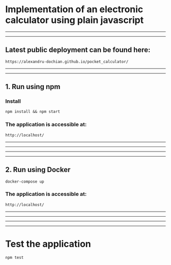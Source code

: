 # Implementation of an electronic calculator using plain javascript

<hr/>
<hr/>

## Latest public deployment can be found here:

```
https://alexandru-dochian.github.io/pocket_calculator/
```

<hr/>
<hr/>

## 1. Run using npm

### Install

```
npm install && npm start
```

### The application is accessible at:

```
http://localhost/
```

<hr/>
<hr/>
<hr/>
<hr/>

## 2. Run using Docker

```
docker-compose up
```

### The application is accessible at:

```
http://localhost/
```

<hr/>
<hr/>
<hr/>
<hr/>

# Test the application

```
npm test
```
